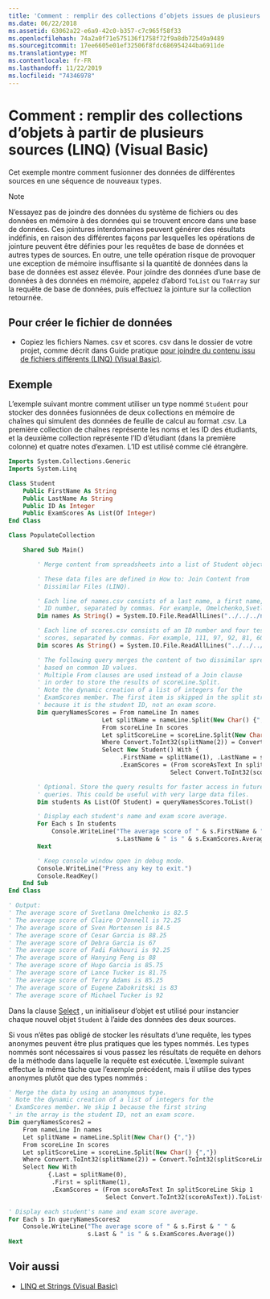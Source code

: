 ```yaml
---
title: 'Comment : remplir des collections d’objets issues de plusieurs sources (LINQ)'
ms.date: 06/22/2018
ms.assetid: 63062a22-e6a9-42c0-b357-c7c965f58f33
ms.openlocfilehash: 74a2a0f71e575136f1758f72f9a8db72549a9489
ms.sourcegitcommit: 17ee6605e01ef32506f8fdc686954244ba6911de
ms.translationtype: MT
ms.contentlocale: fr-FR
ms.lasthandoff: 11/22/2019
ms.locfileid: "74346978"
---
```

# <a name="how-to-populate-object-collections-from-multiple-sources-linq-visual-basic"></a>Comment : remplir des collections d’objets à partir de plusieurs sources (LINQ) (Visual Basic)

Cet exemple montre comment fusionner des données de différentes sources en une séquence de nouveaux types.

> [!NOTE]
> N’essayez pas de joindre des données du système de fichiers ou des données en mémoire à des données qui se trouvent encore dans une base de données. Ces jointures interdomaines peuvent générer des résultats indéfinis, en raison des différentes façons par lesquelles les opérations de jointure peuvent être définies pour les requêtes de base de données et autres types de sources. En outre, une telle opération risque de provoquer une exception de mémoire insuffisante si la quantité de données dans la base de données est assez élevée. Pour joindre des données d’une base de données à des données en mémoire, appelez d’abord `ToList` ou `ToArray` sur la requête de base de données, puis effectuez la jointure sur la collection retournée.

## <a name="to-create-the-data-file"></a>Pour créer le fichier de données

- Copiez les fichiers Names. csv et scores. csv dans le dossier de votre projet, comme décrit dans Guide pratique [pour joindre du contenu issu de fichiers différents (LINQ) (Visual Basic)](../../../../visual-basic/programming-guide/concepts/linq/how-to-join-content-from-dissimilar-files-linq.md).

## <a name="example"></a>Exemple

L’exemple suivant montre comment utiliser un type nommé `Student` pour stocker des données fusionnées de deux collections en mémoire de chaînes qui simulent des données de feuille de calcul au format .csv. La première collection de chaînes représente les noms et les ID des étudiants, et la deuxième collection représente l’ID d’étudiant (dans la première colonne) et quatre notes d’examen. L’ID est utilisé comme clé étrangère.

```vb
Imports System.Collections.Generic
Imports System.Linq

Class Student
    Public FirstName As String
    Public LastName As String
    Public ID As Integer
    Public ExamScores As List(Of Integer)
End Class

Class PopulateCollection

    Shared Sub Main()

        ' Merge content from spreadsheets into a list of Student objects.

        ' These data files are defined in How to: Join Content from
        ' Dissimilar Files (LINQ).

        ' Each line of names.csv consists of a last name, a first name, and an
        ' ID number, separated by commas. For example, Omelchenko,Svetlana,111
        Dim names As String() = System.IO.File.ReadAllLines("../../../names.csv")

        ' Each line of scores.csv consists of an ID number and four test
        ' scores, separated by commas. For example, 111, 97, 92, 81, 60
        Dim scores As String() = System.IO.File.ReadAllLines("../../../scores.csv")

        ' The following query merges the content of two dissimilar spreadsheets
        ' based on common ID values.
        ' Multiple From clauses are used instead of a Join clause
        ' in order to store the results of scoreLine.Split.
        ' Note the dynamic creation of a list of integers for the
        ' ExamScores member. The first item is skipped in the split string
        ' because it is the student ID, not an exam score.
        Dim queryNamesScores = From nameLine In names
                          Let splitName = nameLine.Split(New Char() {","})
                          From scoreLine In scores
                          Let splitScoreLine = scoreLine.Split(New Char() {","})
                          Where Convert.ToInt32(splitName(2)) = Convert.ToInt32(splitScoreLine(0))
                          Select New Student() With {
                               .FirstName = splitName(1), .LastName = splitName(0), .ID = splitName(2),
                               .ExamScores = (From scoreAsText In splitScoreLine Skip 1
                                             Select Convert.ToInt32(scoreAsText)).ToList()}

        ' Optional. Store the query results for faster access in future
        ' queries. This could be useful with very large data files.
        Dim students As List(Of Student) = queryNamesScores.ToList()

        ' Display each student's name and exam score average.
        For Each s In students
            Console.WriteLine("The average score of " & s.FirstName & " " &
                              s.LastName & " is " & s.ExamScores.Average())
        Next

        ' Keep console window open in debug mode.
        Console.WriteLine("Press any key to exit.")
        Console.ReadKey()
    End Sub
End Class

' Output:
' The average score of Svetlana Omelchenko is 82.5
' The average score of Claire O'Donnell is 72.25
' The average score of Sven Mortensen is 84.5
' The average score of Cesar Garcia is 88.25
' The average score of Debra Garcia is 67
' The average score of Fadi Fakhouri is 92.25
' The average score of Hanying Feng is 88
' The average score of Hugo Garcia is 85.75
' The average score of Lance Tucker is 81.75
' The average score of Terry Adams is 85.25
' The average score of Eugene Zabokritski is 83
' The average score of Michael Tucker is 92
```

Dans la clause [Select](../../../../visual-basic/language-reference/queries/select-clause.md) , un initialiseur d’objet est utilisé pour instancier chaque nouvel objet `Student` à l’aide des données des deux sources.

Si vous n’êtes pas obligé de stocker les résultats d’une requête, les types anonymes peuvent être plus pratiques que les types nommés. Les types nommés sont nécessaires si vous passez les résultats de requête en dehors de la méthode dans laquelle la requête est exécutée. L’exemple suivant effectue la même tâche que l’exemple précédent, mais il utilise des types anonymes plutôt que des types nommés :

```vb
' Merge the data by using an anonymous type.
' Note the dynamic creation of a list of integers for the
' ExamScores member. We skip 1 because the first string
' in the array is the student ID, not an exam score.
Dim queryNamesScores2 =
    From nameLine In names
    Let splitName = nameLine.Split(New Char() {","})
    From scoreLine In scores
    Let splitScoreLine = scoreLine.Split(New Char() {","})
    Where Convert.ToInt32(splitName(2)) = Convert.ToInt32(splitScoreLine(0))
    Select New With
           {.Last = splitName(0),
            .First = splitName(1),
            .ExamScores = (From scoreAsText In splitScoreLine Skip 1
                           Select Convert.ToInt32(scoreAsText)).ToList()}

' Display each student's name and exam score average.
For Each s In queryNamesScores2
    Console.WriteLine("The average score of " & s.First & " " &
                      s.Last & " is " & s.ExamScores.Average())
Next
```

## <a name="see-also"></a>Voir aussi

- [LINQ et Strings (Visual Basic)](../../../../visual-basic/programming-guide/concepts/linq/linq-and-strings.md)
